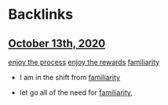
# Backlinks
## [October 13th, 2020](<October 13th, 2020.md>)
[enjoy the process](<enjoy the process.md>) [enjoy the rewards](<enjoy the rewards.md>) [familiarity](<familiarity.md>)

- I am in the shift from [familiarity](<familiarity.md>)

- let go all of the need for [familiarity](<familiarity.md>),

